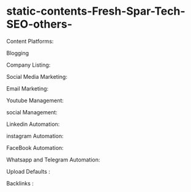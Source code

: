 # static-contents-Fresh-Spar-Tech-SEO-others-
Content 
Platforms: 

Blogging

Company Listing:


Social Media Marketing:


Email Marketing:


Youtube Management:


social Management: 


Linkedin Automation:

instagram Automation:

FaceBook Automation:

Whatsapp and Telegram Automation:


Upload Defaults :


Backlinks :


